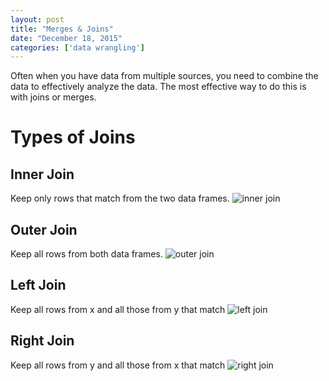 ```yaml
---
layout: post
title: "Merges & Joins"
date: "December 18, 2015"
categories: ['data wrangling']
---
```


Often when you have data from multiple sources, you need to combine the data to effectively analyze the data. The most effective way to do this is with joins or merges. 

# Types of Joins

## Inner Join
Keep only rows that match from the two data frames.
![inner join](http://jnguyen92.github.io/nhuyhoa/figure/images/inner_join.png)

## Outer Join
Keep all rows from both data frames.
![outer join](http://jnguyen92.github.io/nhuyhoa/figure/images/outer_join.png)

## Left Join
Keep all rows from x and all those from y that match
![left join](http://jnguyen92.github.io/nhuyhoa/figure/images/left_join.png)

## Right Join
Keep all rows from y and all those from x that match
![right join](http://jnguyen92.github.io/nhuyhoa/figure/images/right_join.png)
